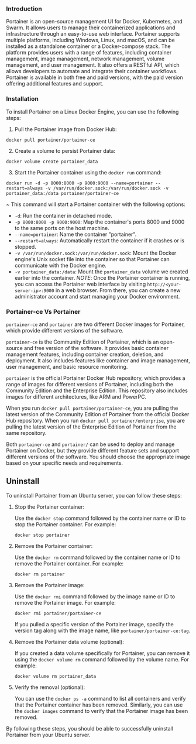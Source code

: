 ### Introduction

Portainer is an open-source management UI for Docker, Kubernetes, and Swarm. It allows users to manage their containerized applications and infrastructure through an easy-to-use web interface. Portainer supports multiple platforms, including Windows, Linux, and macOS, and can be installed as a standalone container or a Docker-compose stack. The platform provides users with a range of features, including container management, image management, network management, volume management, and user management. It also offers a RESTful API, which allows developers to automate and integrate their container workflows. Portainer is available in both free and paid versions, with the paid version offering additional features and support.

### Installation

To install Portainer on a Linux Docker Engine, you can use the following steps:
1. Pull the Portainer image from Docker Hub:

 ```
 docker pull portainer/portainer-ce
```
2. Create a volume to persist Portainer data: 
```
docker volume create portainer_data
```
3. Start the Portainer container using the `docker run` command:
```
docker run -d -p 8000:8000 -p 9000:9000 --name=portainer --restart=always -v /var/run/docker.sock:/var/run/docker.sock -v portainer_data:/data portainer/portainer-ce
```
~ This command will start a Portainer container with the following options:
-   `-d`: Run the container in detached mode.
-  `-p 8000:8000 -p 9000:9000`: Map the container's ports 8000 and 9000 to the same ports on the host machine.
-   `--name=portainer`: Name the container "portainer".
-   `--restart=always`: Automatically restart the container if it crashes or is stopped.
-   `-v /var/run/docker.sock:/var/run/docker.sock`: Mount the Docker engine's Unix socket file into the container so that Portainer can communicate with the Docker engine.
-   `-v portainer_data:/data`: Mount the `portainer_data` volume we created earlier into the container.
	_NOTE_: Once the Portainer container is running, you can access the Portainer web interface by visiting `http://<your-server-ip>:9000` in a web browser. From there, you can create a new administrator account and start managing your Docker environment.

### Portainer-ce Vs Portainer

`portainer-ce` and `portainer` are two different Docker images for Portainer, which provide different versions of the software.

`portainer-ce` is the Community Edition of Portainer, which is an open-source and free version of the software. It provides basic container management features, including container creation, deletion, and deployment. It also includes features like container and image management, user management, and basic resource monitoring.

`portainer` is the official Portainer Docker Hub repository, which provides a range of images for different versions of Portainer, including both the Community Edition and the Enterprise Edition. This repository also includes images for different architectures, like ARM and PowerPC.

When you run `docker pull portainer/portainer-ce`, you are pulling the latest version of the Community Edition of Portainer from the official Docker Hub repository. When you run `docker pull portainer/enterprise`, you are pulling the latest version of the Enterprise Edition of Portainer from the same repository.

Both `portainer-ce` and `portainer/` can be used to deploy and manage Portainer on Docker, but they provide different feature sets and support different versions of the software. You should choose the appropriate image based on your specific needs and requirements.


## Uninstall

To uninstall Portainer from an Ubuntu server, you can follow these steps:

1. Stop the Portainer container:
    
    Use the `docker stop` command followed by the container name or ID to stop the Portainer container. For example:
    
   
    `docker stop portainer`
    
2. Remove the Portainer container:
    
    Use the `docker rm` command followed by the container name or ID to remove the Portainer container. For example:
    
	 `docker rm portainer`
    
3. Remove the Portainer image:
    
    Use the `docker rmi` command followed by the image name or ID to remove the Portainer image. For example:
    
	`docker rmi portainer/portainer-ce`
    
    If you pulled a specific version of the Portainer image, specify the version tag along with the image name, like `portainer/portainer-ce:tag`.
    
4. Remove the Portainer data volume (optional):
    
    If you created a data volume specifically for Portainer, you can remove it using the `docker volume rm` command followed by the volume name. For example:
	
	 `docker volume rm portainer_data`
    
5. Verify the removal (optional):
    
    You can use the `docker ps -a` command to list all containers and verify that the Portainer container has been removed. Similarly, you can use the `docker images` command to verify that the Portainer image has been removed.
    

By following these steps, you should be able to successfully uninstall Portainer from your Ubuntu server.
